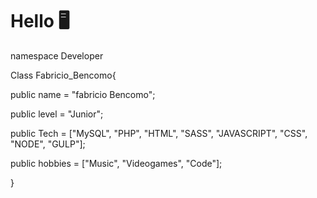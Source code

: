 # Hello 🖥️

namespace Developer

Class Fabricio_Bencomo{
 
  public name = "fabricio Bencomo";
  
  public level = "Junior";
  
  public Tech = ["MySQL", "PHP", "HTML", "SASS", "JAVASCRIPT", "CSS", "NODE", "GULP"];
  
  public hobbies = ["Music", "Videogames", "Code"];
  
}
